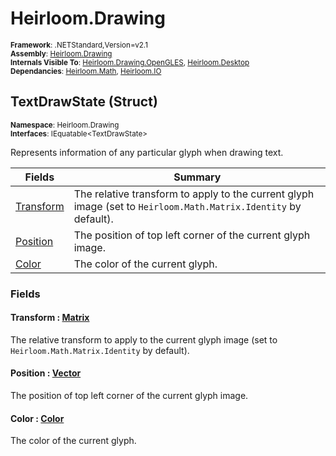 # Heirloom.Drawing

<small>**Framework**: .NETStandard,Version=v2.1</small>  
<small>**Assembly**: [Heirloom.Drawing](../heirloom.drawing/heirloom.drawing.md)</small>  
<small>**Internals Visible To**: [Heirloom.Drawing.OpenGLES](../Heirloom.Drawing.OpenGLES/Heirloom.Drawing.OpenGLES.md), [Heirloom.Desktop](../Heirloom.Desktop/Heirloom.Desktop.md)</small>  
<small>**Dependancies**: [Heirloom.Math](../Heirloom.Math/Heirloom.Math.md), [Heirloom.IO](../Heirloom.IO/Heirloom.IO.md)</small>  

## TextDrawState (Struct)
<small>**Namespace**: Heirloom.Drawing</sub></small>  
<small>**Interfaces**: IEquatable\<TextDrawState></small>  

Represents information of any particular glyph when drawing text.

| Fields | Summary |
|-------|---------|
| [Transform](#TRA97DF3302) | The relative transform to apply to the current glyph image (set to `Heirloom.Math.Matrix.Identity` by default). |
| [Position](#POSF46C3C91) | The position of top left corner of the current glyph image. |
| [Color](#COLD1229651) | The color of the current glyph. |

### Fields

#### <a name="TRA97DF3302"></a>Transform : [Matrix](../heirloom.math/heirloom.math.matrix.md)

The relative transform to apply to the current glyph image (set to `Heirloom.Math.Matrix.Identity` by default).

#### <a name="POSF46C3C91"></a>Position : [Vector](../heirloom.math/heirloom.math.vector.md)

The position of top left corner of the current glyph image.

#### <a name="COLD1229651"></a>Color : [Color](heirloom.drawing.color.md)

The color of the current glyph.

